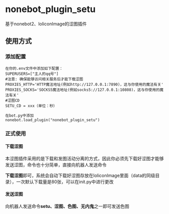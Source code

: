 # nonebot_plugin_setu
基于nonebot2、loliconImage的涩图插件



## 使用方式

### 添加配置

```
在你的.env文件中添加如下配置：
SUPERUSERS=["主人的qq号"]
#注意: 确保能够访问相关服务后才能下载涩图
PROXIES_HTTP='HTTP魔法地址(例如http://127.0.0.1:7890)，这与你使用的魔法有关'
PROXIES_SOCKS='SOCKS5魔法地址(例如socks5://127.0.0.1:10808)，这与你使用的魔法有关'
#涩图CD
SETU_CD = xxx（单位：秒）

在bot.py中添加
nonebot.load_plugin("nonebot_plugin_setu")
```

### 正式使用

#### 下载涩图

本涩图插件采用的是下载和发图活动分离的方式，因此你必须先下载好涩图才能够发送涩图，命令也十分简单，直接向机器人发送命令

**下载涩图**即可，系统会自动下载好涩图存放在loliconImage里面（data的同级目录），一次默认下载量是80张，可以在init.py中进行更改

#### 发送涩图

向机器人发送命令**setu、涩图、色图、无内鬼**之一即可发送色图
